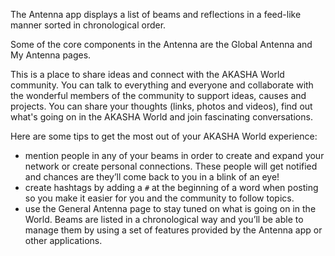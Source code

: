 The Antenna app displays a list of beams and reflections in a feed-like manner sorted in chronological order.

Some of the core components in the Antenna are the Global Antenna and My Antenna pages.

This is a place to share ideas and connect with the AKASHA World community. You can talk to everything and everyone and collaborate with the wonderful members of the community to support ideas, causes and projects. You can share your thoughts (links, photos and videos), find out what's going on in the AKASHA World and join fascinating conversations. 

Here are some tips to get the most out of your AKASHA World experience:

- mention people in any of your beams in order to create and expand your network or create personal connections. These people will get notified and chances are they’ll come back to you in a blink of an eye!
- create hashtags by adding a `#` at the beginning of a word when posting so you make it easier for you and the community to follow topics.
- use the General Antenna page to stay tuned on what is going on in the World. Beams are listed in a chronological way and you’ll be able to manage them by using a set of features provided by the Antenna app or other applications.